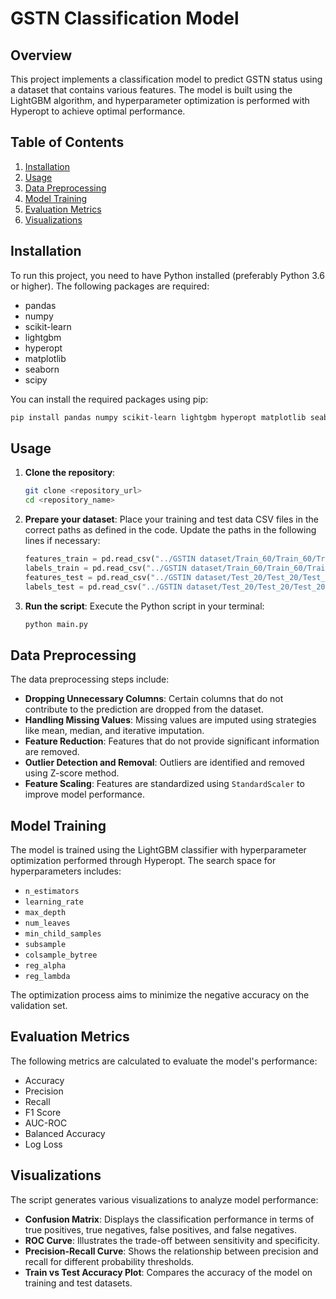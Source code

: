 # GSTN Classification Model

## Overview
This project implements a classification model to predict GSTN status using a dataset that contains various features. The model is built using the LightGBM algorithm, and hyperparameter optimization is performed with Hyperopt to achieve optimal performance.

## Table of Contents
1. [Installation](#installation)
2. [Usage](#usage)
3. [Data Preprocessing](#data-preprocessing)
4. [Model Training](#model-training)
5. [Evaluation Metrics](#evaluation-metrics)
6. [Visualizations](#visualizations)

## Installation

To run this project, you need to have Python installed (preferably Python 3.6 or higher). The following packages are required:

- pandas
- numpy
- scikit-learn
- lightgbm
- hyperopt
- matplotlib
- seaborn
- scipy

You can install the required packages using pip:

```bash
pip install pandas numpy scikit-learn lightgbm hyperopt matplotlib seaborn scipy
```

## Usage

1. **Clone the repository**:
   ```bash
   git clone <repository_url>
   cd <repository_name>
   ```

2. **Prepare your dataset**: Place your training and test data CSV files in the correct paths as defined in the code. Update the paths in the following lines if necessary:
   ```python
   features_train = pd.read_csv("../GSTIN dataset/Train_60/Train_60/Train_60/X_Train_Data_Input.csv")
   labels_train = pd.read_csv("../GSTIN dataset/Train_60/Train_60/Train_60/Y_Train_Data_Target.csv")
   features_test = pd.read_csv("../GSTIN dataset/Test_20/Test_20/Test_20/X_Test_Data_Input.csv")
   labels_test = pd.read_csv("../GSTIN dataset/Test_20/Test_20/Test_20/Y_Test_Data_Target.csv")
   ```

3. **Run the script**:
   Execute the Python script in your terminal:
   ```bash
   python main.py
   ```

## Data Preprocessing

The data preprocessing steps include:
- **Dropping Unnecessary Columns**: Certain columns that do not contribute to the prediction are dropped from the dataset.
- **Handling Missing Values**: Missing values are imputed using strategies like mean, median, and iterative imputation.
- **Feature Reduction**: Features that do not provide significant information are removed.
- **Outlier Detection and Removal**: Outliers are identified and removed using Z-score method.
- **Feature Scaling**: Features are standardized using `StandardScaler` to improve model performance.

## Model Training

The model is trained using the LightGBM classifier with hyperparameter optimization performed through Hyperopt. The search space for hyperparameters includes:
- `n_estimators`
- `learning_rate`
- `max_depth`
- `num_leaves`
- `min_child_samples`
- `subsample`
- `colsample_bytree`
- `reg_alpha`
- `reg_lambda`

The optimization process aims to minimize the negative accuracy on the validation set.

## Evaluation Metrics

The following metrics are calculated to evaluate the model's performance:
- Accuracy
- Precision
- Recall
- F1 Score
- AUC-ROC
- Balanced Accuracy
- Log Loss

## Visualizations

The script generates various visualizations to analyze model performance:
- **Confusion Matrix**: Displays the classification performance in terms of true positives, true negatives, false positives, and false negatives.
- **ROC Curve**: Illustrates the trade-off between sensitivity and specificity.
- **Precision-Recall Curve**: Shows the relationship between precision and recall for different probability thresholds.
- **Train vs Test Accuracy Plot**: Compares the accuracy of the model on training and test datasets.

